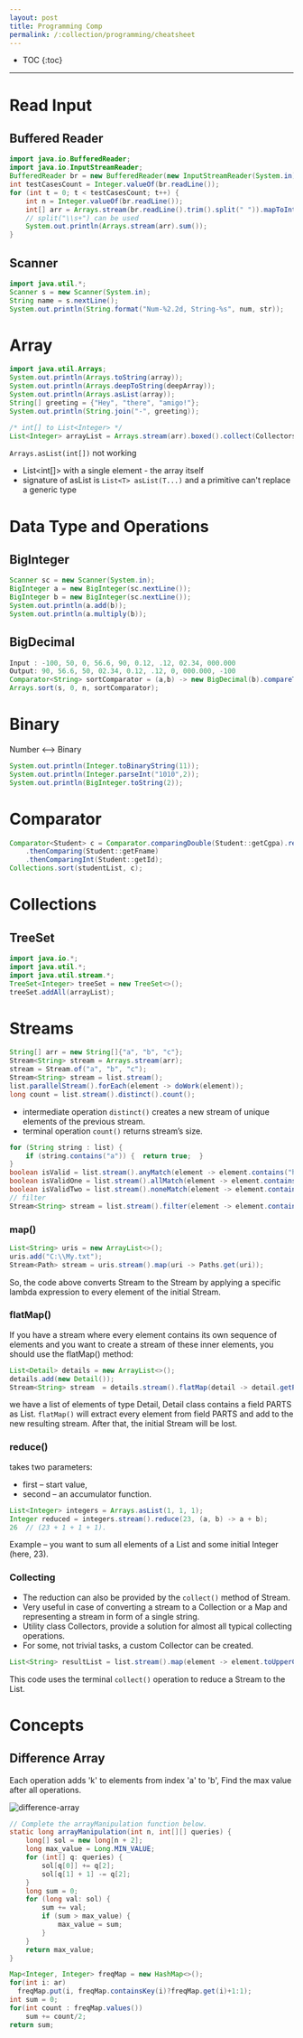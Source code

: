 ```yaml
---
layout: post
title: Programming Comp
permalink: /:collection/programming/cheatsheet
---
```


- TOC
{:toc}

---

# Read Input

## Buffered Reader

```java
import java.io.BufferedReader;
import java.io.InputStreamReader;
BufferedReader br = new BufferedReader(new InputStreamReader(System.in));
int testCasesCount = Integer.valueOf(br.readLine());
for (int t = 0; t < testCasesCount; t++) {
    int n = Integer.valueOf(br.readLine());
    int[] arr = Arrays.stream(br.readLine().trim().split(" ")).mapToInt(Integer::parseInt).toArray();
    // split("\\s+") can be used
    System.out.println(Arrays.stream(arr).sum());
}
```

## Scanner

```java
import java.util.*;
Scanner s = new Scanner(System.in);
String name = s.nextLine();
System.out.println(String.format("Num-%2.2d, String-%s", num, str)); 
```

# Array

```java
import java.util.Arrays;
System.out.println(Arrays.toString(array));
System.out.println(Arrays.deepToString(deepArray));
System.out.println(Arrays.asList(array));
String[] greeting = {"Hey", "there", "amigo!"};
System.out.println(String.join("-", greeting));
```
```java
/* int[] to List<Integer> */
List<Integer> arrayList = Arrays.stream(arr).boxed().collect(Collectors.toList());
```

`Arrays.asList(int[])` not working
* List<int[]> with a single element - the array itself
* signature of asList is `List<T> asList(T...)` and a primitive can't replace a generic type 

# Data Type and Operations

## BigInteger
```java
Scanner sc = new Scanner(System.in);
BigInteger a = new BigInteger(sc.nextLine());
BigInteger b = new BigInteger(sc.nextLine());
System.out.println(a.add(b));
System.out.println(a.multiply(b));
```

## BigDecimal
```java
Input : -100, 50, 0, 56.6, 90, 0.12, .12, 02.34, 000.000
Output: 90, 56.6, 50, 02.34, 0.12, .12, 0, 000.000, -100
Comparator<String> sortComparator = (a,b) -> new BigDecimal(b).compareTo(new BigDecimal(a));
Arrays.sort(s, 0, n, sortComparator);
```

# Binary

Number <--> Binary
```java
System.out.println(Integer.toBinaryString(11));
System.out.println(Integer.parseInt("1010",2));
System.out.println(BigInteger.toString(2));
```

# Comparator
```java
Comparator<Student> c = Comparator.comparingDouble(Student::getCgpa).reversed()
	.thenComparing(Student::getFname)
	.thenComparingInt(Student::getId);
Collections.sort(studentList, c);
```

# Collections

## TreeSet

```java
import java.io.*;
import java.util.*;
import java.util.stream.*;
TreeSet<Integer> treeSet = new TreeSet<>(); 
treeSet.addAll(arrayList);
```

# Streams

```java
String[] arr = new String[]{"a", "b", "c"};
Stream<String> stream = Arrays.stream(arr);
stream = Stream.of("a", "b", "c");
Stream<String> stream = list.stream();
list.parallelStream().forEach(element -> doWork(element));
long count = list.stream().distinct().count();
```
* intermediate operation `distinct()` creates a new stream of unique elements of the previous stream. 
* terminal operation `count()` returns stream’s size.
```java
for (String string : list) {
    if (string.contains("a")) {  return true;  }
}
boolean isValid = list.stream().anyMatch(element -> element.contains("h")); 
boolean isValidOne = list.stream().allMatch(element -> element.contains("h")); 
boolean isValidTwo = list.stream().noneMatch(element -> element.contains("h")); 
// filter
Stream<String> stream = list.stream().filter(element -> element.contains("d"));
```
### map()
```java
List<String> uris = new ArrayList<>();
uris.add("C:\\My.txt");
Stream<Path> stream = uris.stream().map(uri -> Paths.get(uri));
```
So, the code above converts Stream<String> to the Stream<Path> by applying a specific lambda expression to every element of the initial Stream.

### flatMap()
If you have a stream where every element contains its own sequence of elements and you want to create a stream of these inner elements, you should use the flatMap() method:
```java
List<Detail> details = new ArrayList<>();
details.add(new Detail());
Stream<String> stream  = details.stream().flatMap(detail -> detail.getParts().stream());
```
we have a list of elements of type Detail, Detail class contains a field PARTS as List<String>.
`flatMap()` will extract every element from field PARTS and add to the new resulting stream. After that, the initial Stream<Detail> will be lost.

### reduce() 
takes two parameters: 
* first – start value, 
* second – an accumulator function.
```java
List<Integer> integers = Arrays.asList(1, 1, 1);
Integer reduced = integers.stream().reduce(23, (a, b) -> a + b); 
26 	// (23 + 1 + 1 + 1).
```
Example – you want to sum all elements of a List<Integer> and some initial Integer (here, 23).

### Collecting
* The reduction can also be provided by the `collect()` method of Stream. 
* Very useful in case of converting a stream to a Collection or a Map and representing a stream in form of a single string.
* Utility class Collectors, provide a solution for almost all typical collecting operations. 
* For some, not trivial tasks, a custom Collector can be created.
```java
List<String> resultList = list.stream().map(element -> element.toUpperCase()).collect(Collectors.toList());
```
This code uses the terminal `collect()` operation to reduce a Stream<String> to the List<String>.


# Concepts

## Difference Array
Each operation adds 'k' to elements from index 'a' to 'b', Find the max value after all operations.

![difference-array]({{site.cdn}}/programming/concept-of-difference-array.png)

```java
// Complete the arrayManipulation function below.
static long arrayManipulation(int n, int[][] queries) {
    long[] sol = new long[n + 2];
    long max_value = Long.MIN_VALUE;
    for (int[] q: queries) {
        sol[q[0]] += q[2];
        sol[q[1] + 1] -= q[2];
    }
    long sum = 0;
    for (long val: sol) {
        sum += val;
        if (sum > max_value) {
            max_value = sum;
        }
    }
    return max_value;
}
```

```java
Map<Integer, Integer> freqMap = new HashMap<>();
for(int i: ar)
  freqMap.put(i, freqMap.containsKey(i)?freqMap.get(i)+1:1);
int sum = 0;
for(int count : freqMap.values())
    sum += count/2;
return sum;
```